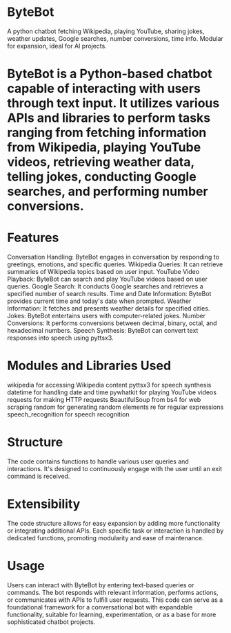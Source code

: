 # ByteBot
A python chatbot fetching Wikipedia, playing YouTube, sharing jokes, weather updates, Google searches, number conversions, time info. Modular for expansion, ideal for AI projects.

# ByteBot is a Python-based chatbot capable of interacting with users through text input. It utilizes various APIs and libraries to perform tasks ranging from fetching information from Wikipedia, playing YouTube videos, retrieving weather data, telling jokes, conducting Google searches, and performing number conversions.

# Features
Conversation Handling: ByteBot engages in conversation by responding to greetings, emotions, and specific queries.
Wikipedia Queries: It can retrieve summaries of Wikipedia topics based on user input.
YouTube Video Playback: ByteBot can search and play YouTube videos based on user queries.
Google Search: It conducts Google searches and retrieves a specified number of search results.
Time and Date Information: ByteBot provides current time and today's date when prompted.
Weather Information: It fetches and presents weather details for specified cities.
Jokes: ByteBot entertains users with computer-related jokes.
Number Conversions: It performs conversions between decimal, binary, octal, and hexadecimal numbers.
Speech Synthesis: ByteBot can convert text responses into speech using pyttsx3.
# Modules and Libraries Used
wikipedia for accessing Wikipedia content
pyttsx3 for speech synthesis
datetime for handling date and time
pywhatkit for playing YouTube videos
requests for making HTTP requests
BeautifulSoup from bs4 for web scraping
random for generating random elements
re for regular expressions
speech_recognition for speech recognition
# Structure
The code contains functions to handle various user queries and interactions.
It's designed to continuously engage with the user until an exit command is received.
# Extensibility
The code structure allows for easy expansion by adding more functionality or integrating additional APIs.
Each specific task or interaction is handled by dedicated functions, promoting modularity and ease of maintenance.
# Usage
Users can interact with ByteBot by entering text-based queries or commands.
The bot responds with relevant information, performs actions, or communicates with APIs to fulfill user requests.
This code can serve as a foundational framework for a conversational bot with expandable functionality, suitable for learning, experimentation, or as a base for more sophisticated chatbot projects.

